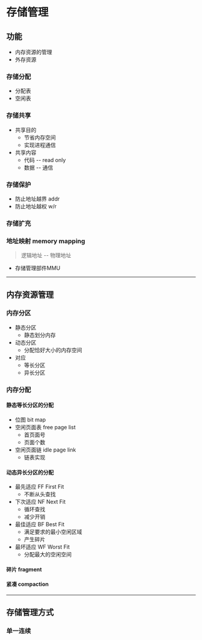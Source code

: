 # 存储管理

## 功能

- 内存资源的管理
- 外存资源

### 存储分配

- 分配表
- 空闲表

### 存储共享

- 共享目的
  - 节省内存空间
  - 实现进程通信
- 共享内容
  - 代码 -- read only
  - 数据 -- 通信

### 存储保护

- 防止地址越界 addr
- 防止地址越权 w/r

### 存储扩充

### 地址映射 memory mapping

> 逻辑地址 -- 物理地址
- 存储管理部件MMU

---

## 内存资源管理

### 内存分区

- 静态分区
  - 静态划分内存
- 动态分区
  - 分配恰好大小的内存空间
- 对应
  - 等长分区
  - 异长分区

### 内存分配

#### 静态等长分区的分配

- 位图 bit map
- 空闲页面表 free page list
  - 首页面号
  - 页面个数
- 空闲页面链 idle page link
  - 链表实现

#### 动态异长分区的分配

- 最先适应 FF First Fit
  - 不断从头查找
- 下次适应 NF Next Fit
  - 循环查找
  - 减少开销
- 最佳适应 BF Best Fit
  - 满足要求的最小空闲区域
  - 产生碎片
- 最坏适应 WF Worst Fit
  - 分配最大的空闲空间

#### 碎片 fragment

#### 紧凑 compaction

---

## 存储管理方式

### 单一连续